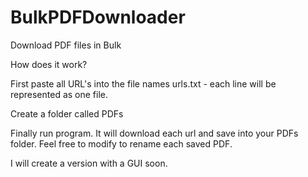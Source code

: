 # BulkPDFDownloader
Download PDF files in Bulk



How does it work?

First paste all URL's into the file names urls.txt - each line will be represented as one file.


Create a folder called PDFs


Finally run program.
It will download each url and save into your PDFs folder. Feel free to modify to rename each saved PDF.

I will create a version with a GUI soon.
